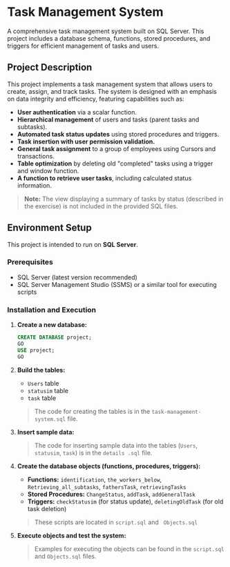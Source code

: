 
# Task Management System

A comprehensive task management system built on SQL Server. This project includes a database schema, functions, stored procedures, and triggers for efficient management of tasks and users.

## Project Description

This project implements a task management system that allows users to create, assign, and track tasks. The system is designed with an emphasis on data integrity and efficiency, featuring capabilities such as:

- **User authentication** via a scalar function.
- **Hierarchical management** of users and tasks (parent tasks and subtasks).
- **Automated task status updates** using stored procedures and triggers.
- **Task insertion with user permission validation.**
- **General task assignment** to a group of employees using Cursors and transactions.
- **Table optimization** by deleting old "completed" tasks using a trigger and window function.
- **A function to retrieve user tasks**, including calculated status information.

> **Note:** The view displaying a summary of tasks by status (described in the exercise) is not included in the provided SQL files.

## Environment Setup

This project is intended to run on **SQL Server**.

### Prerequisites

- SQL Server (latest version recommended)
- SQL Server Management Studio (SSMS) or a similar tool for executing scripts

### Installation and Execution

1. **Create a new database:**
    ```sql
    CREATE DATABASE project;
    GO
    USE project;
    GO
    ```

2. **Build the tables:**
   - `Users` table
   - `statusim` table
   - `task` table

   > The code for creating the tables is in the `task-management-system.sql` file.

3. **Insert sample data:**
   > The code for inserting sample data into the tables (`Users`, `statusim`, `task`) is in the `details
   .sql` file.

4. **Create the database objects (functions, procedures, triggers):**
   - **Functions:** `identification`, `the_workers_below`, `Retrieving_all_subtasks`, `fathersTask`, `retrievingTasks`
   - **Stored Procedures:** `ChangeStatus`, `addTask`, `addGeneralTask`
   - **Triggers:** `checkStatusim` (for status update), `deletingOldTask` (for old task deletion)

   > These scripts are located in `script.sql` and ` Objects.sql`

5. **Execute objects and test the system:**
   > Examples for executing the objects can be found in the `script.sql` and `Objects.sql` files.
